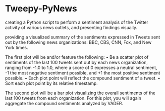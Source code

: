 # Tweepy-PyNews
creating a Python script to perform a sentiment analysis of the Twitter activity of various news outlets, and presenting findings visually. 

providing a visualized summary of the sentiments expressed in Tweets sent out by the following news organizations: BBC, CBS, CNN, Fox, and New York times. 

The first plot will be and/or feature the following: 
•	Be a scatter plot of sentiments of the last 100 tweets sent out by each news organization, ranging from -1.0 to 1.0, where a score of 0 expresses a neutral sentiment, -1 the most negative sentiment possible, and +1 the most positive sentiment possible.
•	Each plot point will reflect the compound sentiment of a tweet. 
•	Sort each plot point by its relative timestamp. 

The second plot will be a bar plot visualizing the overall sentiments of the last 100 tweets from each organization. For this plot, you will again aggregate the compound sentiments analyzed by VADER. 
